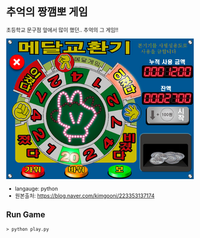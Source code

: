 # 추억의 짱깸뽀 게임
초등학교 문구점 앞에서 많이 했던.. 추억의 그 게임!!

![img.png](imgs/img.png)


- langauge: python
- 원본출처: https://blog.naver.com/kimgooni/223353137174

## Run Game
```
> python play.py 
```


